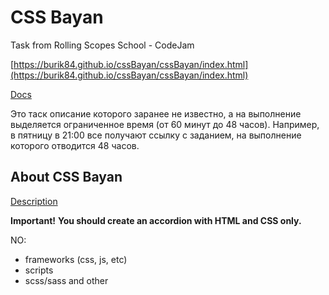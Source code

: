 # CSS Bayan

Task from Rolling Scopes School - CodeJam

[https://burik84.github.io/cssBayan/cssBayan/index.html](https://burik84.github.io/cssBayan/cssBayan/index.html)

[Docs](https://docs.rs.school/#/rs-app-tasks?id=codejam)

Это таск описание которого заранее не известно, а на выполнение выделяется ограниченное время (от 60 минут до 48 часов). Например, в пятницу в 21:00 все получают ссылку с заданием, на выполнение которого отводится 48 часов.

## About CSS Bayan

[Description](https://github.com/DrDiman/CSS-Bayan-task)

**Important!**
**You should create an accordion with HTML and CSS only.**

NO:

- frameworks (css, js, etc)
- scripts
- scss/sass and other
